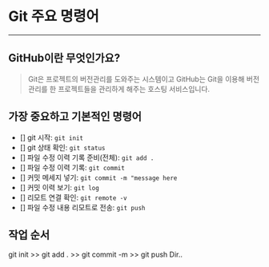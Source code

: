 # Git 주요 명령어
---
## GitHub이란 무엇인가요?
> Git은 프로젝트의 버전관리를 도와주는 시스템이고 GitHub는 Git을 이용해 버전관리를 한 프로젝트들을 관리하게 해주는 호스팅 서비스입니다.

## 가장 중요하고 기본적인 명령어
- [] git 시작: `git init`
- [] git 상태 확인: `git status`
- [] 파일 수정 이력 기록 준비(전체): `git add .`
- [] 파일 수정 이력 기록: `git commit`
- [] 커밋 메세지 넣기: `git commit -m "message here`
- [] 커밋 이력 보기: `git log`
- [] 리모트 연결 확인: `git remote -v`
- [] 파일 수정 내용 리모트로 전송: `git push`

## 작업 순서
git init >> git add . >> git commit -m >> git push Dir..
